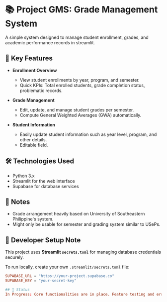 # 📚 Project GMS: Grade Management System

A simple system designed to manage student enrollment, grades, and academic performance records in streamlit.

## 🎯 Key Features

- **Enrollment Overview**
  - View student enrollments by year, program, and semester.
  - Quick KPIs: Total enrolled students, grade completion status, problematic records.

- **Grade Management**
  - Edit, update, and manage student grades per semester.
  - Compute General Weighted Averages (GWA) automatically.

- **Student Information**
  - Easily update student information such as year level, program, and other details.
  - Editable field.

## 🛠️ Technologies Used

- Python 3.x
- Streamlit for the web interface
- Supabase for database services
  
## 📜 Notes

- Grade arrangement heavily based on University of Southeastern Philippine's system.
- Might only be usable for semester and grading system similar to USePs.

## 🔑 Developer Setup Note
This project uses **Streamlit `secrets.toml`** for managing database credentials securely.

To run locally, create your own `.streamlit/secrets.toml` file:

```toml
SUPABASE_URL = "https://your-project.supabase.co"
SUPABASE_KEY = "your-secret-key"

## 🚧 Status
In Progress: Core functionalities are in place. Feature testing and error-handling, and design in the works.
